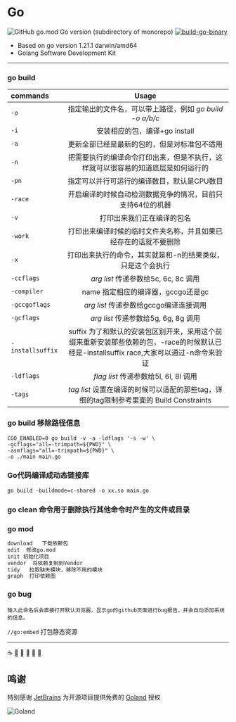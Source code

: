# Go
![GitHub go.mod Go version (subdirectory of monorepo)](https://img.shields.io/github/go-mod/go-version/eric-jxl/Go?color=blue&label=go&logo=go)
[![build-go-binary](https://github.com/eric-jxl/go/actions/workflows/go-binary-release.yaml/badge.svg)](https://github.com/eric-jxl/go/actions/workflows/go-binary-release.yaml)


-   Based on go version 1.21.1 darwin/amd64 
-   Golang Software Development Kit



***


### go build


|commands|Usage|
|:---|:---:|
|`-o`|指定输出的文件名，可以带上路径，例如 *go build -o a/b/c*|
|`-i`| 安装相应的包，编译+go install|
|`-a`| 更新全部已经是最新的包的，但是对标准包不适用|
|`-n`| 把需要执行的编译命令打印出来，但是不执行，这样就可以很容易的知道底层是如何运行的|
|`-pn`|  指定可以并行可运行的编译数目，默认是CPU数目|
|`-race`| 开启编译的时候自动检测数据竞争的情况，目前只支持64位的机器|
|`-v`| 打印出来我们正在编译的包名|
|`-work`| 打印出来编译时候的临时文件夹名称，并且如果已经存在的话就不要删除|
|`-x`| 打印出来执行的命令，其实就是和-n的结果类似，只是这个会执行|
|`-ccflags`| *arg list* 传递参数给5c, 6c, 8c 调用|
|`-compiler`| name 指定相应的编译器，gccgo还是gc|
|`-gccgoflags`| *arg list* 传递参数给gccgo编译连接调用|
|`-gcflags`| *arg list* 传递参数给5g, 6g, 8g 调用|
|`-installsuffix`| suffix 为了和默认的安装包区别开来，采用这个前缀来重新安装那些依赖的包，-race的时候默认已经是-installsuffix race,大家可以通过-n命令来验证|
|`-ldflags`| *flag list* 传递参数给5l, 6l, 8l 调用|
|`-tags`| *tag list* 设置在编译的时候可以适配的那些tag，详细的tag限制参考里面的 Build Constraints|


### **go build** 移除路径信息
```shell
CGO_ENABLED=0 go build -v -a -ldflags '-s -w' \
-gcflags="all=-trimpath=${PWD}" \
-asmflags="all=-trimpath=${PWD}" \
-o ./main main.go
```

### **Go代码编译成动态链接库**
```shell
go build -buildmode=c-shared -o xx.so main.go
```

### **go clean** 命令用于删除执行其他命令时产生的文件或目录

### **go mod**

```markdown
download   下载依赖包
edit  修改go.mod
init 初始化项目
vendor  将依赖复制到Vendor
tidy   拉取缺失模块，移除不用的模块
graph  打印依赖图
```


### **go bug** 
`输入此命名后会直接打开默认浏览器，显示go的github页面进行bug报告，并会自动添加系统的信息。`

`//go:embed` 打包静态资源

***
:coffee: :pizza: :basketball: :lemon: :apple: :orange:

## 鸣谢

特别感谢 [JetBrains](https://www.jetbrains.com/) 为开源项目提供免费的 [Goland](https://www.jetbrains.com/go/) 授权

![Goland](https://resources.jetbrains.com/storage/products/company/brand/logos/GoLand_icon.svg?_gl=1*a5x9r3*_ga*NzI3Njc2MDA2LjE2ODE0MDE2NDc.*_ga_9J976DJZ68*MTY4MTg2NzY1Mi4yLjEuMTY4MTg3MTU3OS4zOS4wLjA.)
